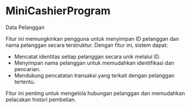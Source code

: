 # MiniCashierProgram
Data Pelanggan

Fitur ini memungkinkan pengguna untuk menyimpan ID pelanggan dan nama pelanggan secara terstruktur. Dengan fitur ini, sistem dapat:
- Mencatat identitas setiap pelanggan secara unik melalui ID.
- Menyimpan nama pelanggan untuk memudahkan identifikasi dan pencarian.
- Mendukung pencatatan transaksi yang terkait dengan pelanggan tertentu.

Fitur ini penting untuk mengelola hubungan pelanggan dan memudahkan pelacakan histori pembelian.
